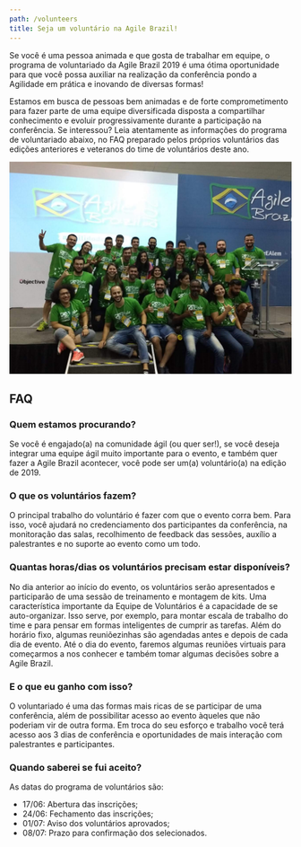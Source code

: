 ```yaml
---
path: /volunteers
title: Seja um voluntário na Agile Brazil!
---
```


Se você é uma pessoa animada e que gosta de trabalhar em equipe, o programa de voluntariado da Agile Brazil 2019 é uma ótima oportunidade para que você possa auxiliar na realização da conferência pondo a Agilidade em prática e inovando de diversas formas!

Estamos em busca de pessoas bem animadas e de forte comprometimento para fazer parte de uma equipe diversificada disposta a compartilhar conhecimento e evoluir progressivamente durante a participação na conferência. Se interessou? Leia atentamente as informações do programa de voluntariado abaixo, no FAQ preparado pelos próprios voluntários das edições anteriores e veteranos do time de voluntários deste ano.

![Voluntários](/2019/img/volunteers.png)

## FAQ

### Quem estamos procurando?

Se você é engajado(a) na comunidade ágil (ou quer ser!), se você deseja integrar uma equipe ágil muito importante para o evento, e também quer fazer a Agile Brazil acontecer, você pode ser um(a) voluntário(a) na edição de 2019.

### O que os voluntários fazem?

O principal trabalho do voluntário é fazer com que o evento corra bem. Para isso, você ajudará no credenciamento dos participantes da conferência, na monitoração das salas, recolhimento de feedback das sessões, auxílio a palestrantes e no suporte ao evento como um todo.

### Quantas horas/dias os voluntários precisam estar disponíveis?

No dia anterior ao início do evento, os voluntários serão apresentados e participarão de uma sessão de treinamento e montagem de kits. Uma característica importante da Equipe de Voluntários é a capacidade de se auto-organizar. Isso serve, por exemplo, para montar escala de trabalho do time e para pensar em formas inteligentes de cumprir as tarefas. Além do horário fixo, algumas reuniõezinhas são agendadas antes e depois de cada dia de evento. Até o dia do evento, faremos algumas reuniões virtuais para começarmos a nos conhecer e também tomar algumas decisões sobre a Agile Brazil.

### E o que eu ganho com isso?

O voluntariado é uma das formas mais ricas de se participar de uma conferência, além de possibilitar acesso ao evento àqueles que não poderiam vir de outra forma. Em troca do seu esforço e trabalho você terá acesso aos 3 dias de conferência e oportunidades de mais interação com palestrantes e participantes.

### Quando saberei se fui aceito?

As datas do programa de voluntários são:

- 17/06: Abertura das inscrições;
- 24/06: Fechamento das inscrições;
- 01/07: Aviso dos voluntários aprovados;
- 08/07: Prazo para confirmação dos selecionados.
